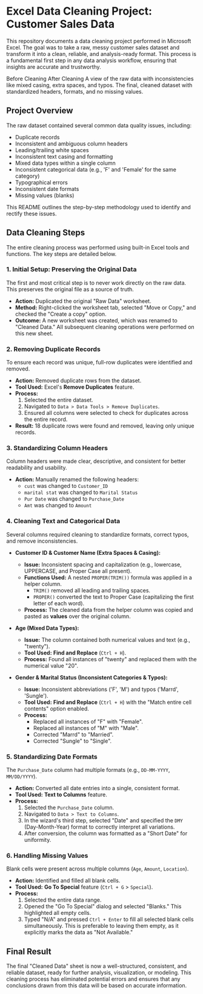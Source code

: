# Excel Data Cleaning Project: Customer Sales Data

This repository documents a data cleaning project performed in Microsoft Excel. The goal was to take a raw, messy customer sales dataset and transform it into a clean, reliable, and analysis-ready format. This process is a fundamental first step in any data analysis workflow, ensuring that insights are accurate and trustworthy.

Before Cleaning	After Cleaning
A view of the raw data with inconsistencies like mixed casing, extra spaces, and typos.	The final, cleaned dataset with standardized headers, formats, and no missing values.

## Project Overview

The raw dataset contained several common data quality issues, including:
*   Duplicate records
*   Inconsistent and ambiguous column headers
*   Leading/trailing white spaces
*   Inconsistent text casing and formatting
*   Mixed data types within a single column
*   Inconsistent categorical data (e.g., 'F' and 'Female' for the same category)
*   Typographical errors
*   Inconsistent date formats
*   Missing values (blanks)

This README outlines the step-by-step methodology used to identify and rectify these issues.

## Data Cleaning Steps

The entire cleaning process was performed using built-in Excel tools and functions. The key steps are detailed below.

### 1. Initial Setup: Preserving the Original Data

The first and most critical step is to never work directly on the raw data. This preserves the original file as a source of truth.

*   **Action:** Duplicated the original "Raw Data" worksheet.
*   **Method:** Right-clicked the worksheet tab, selected "Move or Copy," and checked the "Create a copy" option.
*   **Outcome:** A new worksheet was created, which was renamed to "Cleaned Data." All subsequent cleaning operations were performed on this new sheet.

### 2. Removing Duplicate Records

To ensure each record was unique, full-row duplicates were identified and removed.

*   **Action:** Removed duplicate rows from the dataset.
*   **Tool Used:** Excel's **Remove Duplicates** feature.
*   **Process:**
    1.  Selected the entire dataset.
    2.  Navigated to `Data > Data Tools > Remove Duplicates`.
    3.  Ensured all columns were selected to check for duplicates across the entire record.
*   **Result:** 18 duplicate rows were found and removed, leaving only unique records.

### 3. Standardizing Column Headers

Column headers were made clear, descriptive, and consistent for better readability and usability.

*   **Action:** Manually renamed the following headers:
    *   `cust` was changed to `Customer_ID`
    *   `marital stat` was changed to `Marital Status`
    *   `Pur Date` was changed to `Purchase_Date`
    *   `Amt` was changed to `Amount`

### 4. Cleaning Text and Categorical Data

Several columns required cleaning to standardize formats, correct typos, and remove inconsistencies.

*   **Customer ID & Customer Name (Extra Spaces & Casing):**
    *   **Issue:** Inconsistent spacing and capitalization (e.g., lowercase, UPPERCASE, and Proper Case all present).
    *   **Functions Used:** A nested `PROPER(TRIM())` formula was applied in a helper column.
        *   `TRIM()` removed all leading and trailing spaces.
        *   `PROPER()` converted the text to Proper Case (capitalizing the first letter of each word).
    *   **Process:** The cleaned data from the helper column was copied and pasted as **values** over the original column.

*   **Age (Mixed Data Types):**
    *   **Issue:** The column contained both numerical values and text (e.g., "twenty").
    *   **Tool Used:** **Find and Replace** (`Ctrl + H`).
    *   **Process:** Found all instances of "twenty" and replaced them with the numerical value "20".

*   **Gender & Marital Status (Inconsistent Categories & Typos):**
    *   **Issue:** Inconsistent abbreviations ('F', 'M') and typos ('Marrd', 'Sungle').
    *   **Tool Used:** **Find and Replace** (`Ctrl + H`) with the "Match entire cell contents" option enabled.
    *   **Process:**
        *   Replaced all instances of "F" with "Female".
        *   Replaced all instances of "M" with "Male".
        *   Corrected "Marrd" to "Married".
        *   Corrected "Sungle" to "Single".

### 5. Standardizing Date Formats

The `Purchase_Date` column had multiple formats (e.g., `DD-MM-YYYY`, `MM/DD/YYYY`).

*   **Action:** Converted all date entries into a single, consistent format.
*   **Tool Used:** **Text to Columns** feature.
*   **Process:**
    1.  Selected the `Purchase_Date` column.
    2.  Navigated to `Data > Text to Columns`.
    3.  In the wizard's third step, selected "Date" and specified the `DMY` (Day-Month-Year) format to correctly interpret all variations.
    4.  After conversion, the column was formatted as a "Short Date" for uniformity.

### 6. Handling Missing Values

Blank cells were present across multiple columns (`Age`, `Amount`, `Location`).

*   **Action:** Identified and filled all blank cells.
*   **Tool Used:** **Go To Special** feature (`Ctrl + G` > `Special`).
*   **Process:**
    1.  Selected the entire data range.
    2.  Opened the "Go To Special" dialog and selected "Blanks." This highlighted all empty cells.
    3.  Typed "N/A" and pressed `Ctrl + Enter` to fill all selected blank cells simultaneously. This is preferable to leaving them empty, as it explicitly marks the data as "Not Available."

## Final Result

The final "Cleaned Data" sheet is now a well-structured, consistent, and reliable dataset, ready for further analysis, visualization, or modeling. This cleaning process has eliminated potential errors and ensures that any conclusions drawn from this data will be based on accurate information.

